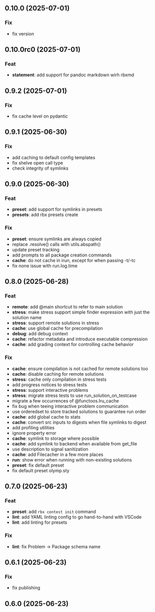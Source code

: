 ## 0.10.0 (2025-07-01)

### Fix

- fix version

## 0.10.0rc0 (2025-07-01)

### Feat

- **statement**: add support for pandoc markdown wirh rbxmd

## 0.9.2 (2025-07-01)

### Fix

- fix cache level on pydantic

## 0.9.1 (2025-06-30)

### Fix

- add caching to default config templates
- fix shelve open call type
- check integrity of symlinks

## 0.9.0 (2025-06-30)

### Feat

- **preset**: add support for symlinks in presets
- **presets**: add rbx presets create

### Fix

- **preset**: ensure symlinks are always copied
- replace .resolve() calls with utils.abspath()
- update preset tracking
- add prompts to all package creation commands
- **cache**: do not cache in irun, except for when passing -t/-tc
- fix none issue with run.log.time

## 0.8.0 (2025-06-28)

### Feat

- **remote**: add @main shortcut to refer to main solution
- **stress**: make stress support simple finder expression with just the solution name
- **stress**: support remote solutions in stress
- **cache**: use global cache for precompilation
- **debug**: add debug context
- **cache**: refactor metadata and introduce executable compression
- **cache**: add grading context for controlling cache behavior

### Fix

- **cache**: ensure compilation is not cached for remote solutions too
- **cache**: disable caching for remote solutions
- **stress**: cache only compilation in stress tests
- add progress notices to stress tests
- **stress**: support interactive problems
- **stress**: migrate stress tests to use run_solution_on_testcase
- migrate a few occurrences of @functoos.lru_cache
- fix bug when teeing interactive problem communication
- use orderedset to store tracked solutions to guarantee run order
- **cache**: add global cache to stats
- **cache**: convert src inputs to digests when file symlinks to digest
- add profiling utilities
- ignore property error
- **cache**: symlink to storage where possible
- **cache**: add symlink to backend when available from get_file
- use description to signal sanitization
- **cache**: add Filecacher in a few more places
- **run**: show error when running with non-existing solutions
- **preset**: fix default preset
- fix default preset olymp.sty

## 0.7.0 (2025-06-23)

### Feat

- **preset**: add `rbx contest init` command
- **lint**: add YAML linting config to go hand-to-hand with VSCode
- **lint**: add linting for presets

### Fix

- **lint**: fix Problem -> Package schema name

## 0.6.1 (2025-06-23)

### Fix

- fix publishing

## 0.6.0 (2025-06-23)
